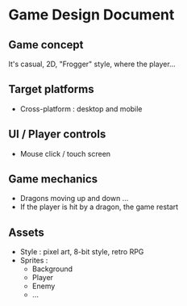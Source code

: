 # Game Design Document

## Game concept
It's casual, 2D, "Frogger" style, where the player...

## Target platforms
- Cross-platform : desktop and mobile

## UI / Player controls
- Mouse click / touch screen

## Game mechanics
- Dragons moving up and down ...
- If the player is hit by a dragon, the game restart

## Assets
- Style : pixel art, 8-bit style, retro RPG
- Sprites :
  - Background
  - Player
  - Enemy
  - ...
